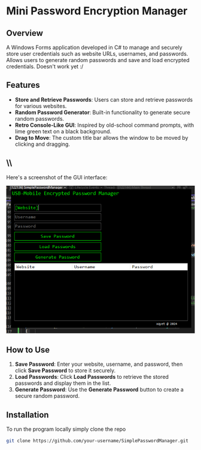# Mini Password Encryption Manager

## Overview
A Windows Forms application developed in C# to manage and securely store user credentials such as website URLs, usernames, and passwords. Allows users to generate random passwords and save and load encrypted credentials. Doesn't work yet :/
## Features
- **Store and Retrieve Passwords**: Users can store and retrieve passwords for various websites.
- **Random Password Generator**: Built-in functionality to generate secure random passwords.
- **Retro Console-Like GUI**: Inspired by old-school command prompts, with lime green text on a black background.
- **Drag to Move**: The custom title bar allows the window to be moved by clicking and dragging.

## \\\\
Here's a screenshot of the GUI interface:

![Password Manager GUI](SimplePasswordManager/pm_gui.png)

## How to Use
1. **Save Password**: Enter your website, username, and password, then click **Save Password** to store it securely.
2. **Load Passwords**: Click **Load Passwords** to retrieve the stored passwords and display them in the list.
3. **Generate Password**: Use the **Generate Password** button to create a secure random password.
## Installation
To run the program locally simply clone the repo
```bash
git clone https://github.com/your-username/SimplePasswordManager.git
```

